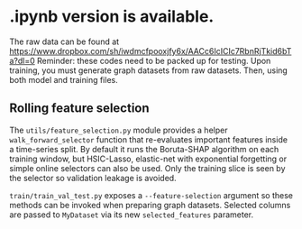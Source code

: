 # .ipynb version is available.
The raw data can be found at https://www.dropbox.com/sh/iwdmcfpooxjfy6x/AACc6IcICIc7RbnRjTkid6bTa?dl=0
Reminder: these codes need to be packed up for testing. Upon training, you must generate graph datasets from raw datasets. Then, using both model and training files. 

## Rolling feature selection

The `utils/feature_selection.py` module provides a helper `walk_forward_selector`
function that re-evaluates important features inside a time-series split.  By
default it runs the Boruta-SHAP algorithm on each training window, but HSIC-Lasso,
elastic-net with exponential forgetting or simple online selectors can also be
used.  Only the training slice is seen by the selector so validation leakage is
avoided.

`train/train_val_test.py` exposes a `--feature-selection` argument so these
methods can be invoked when preparing graph datasets.  Selected columns are
passed to `MyDataset` via its new `selected_features` parameter.
